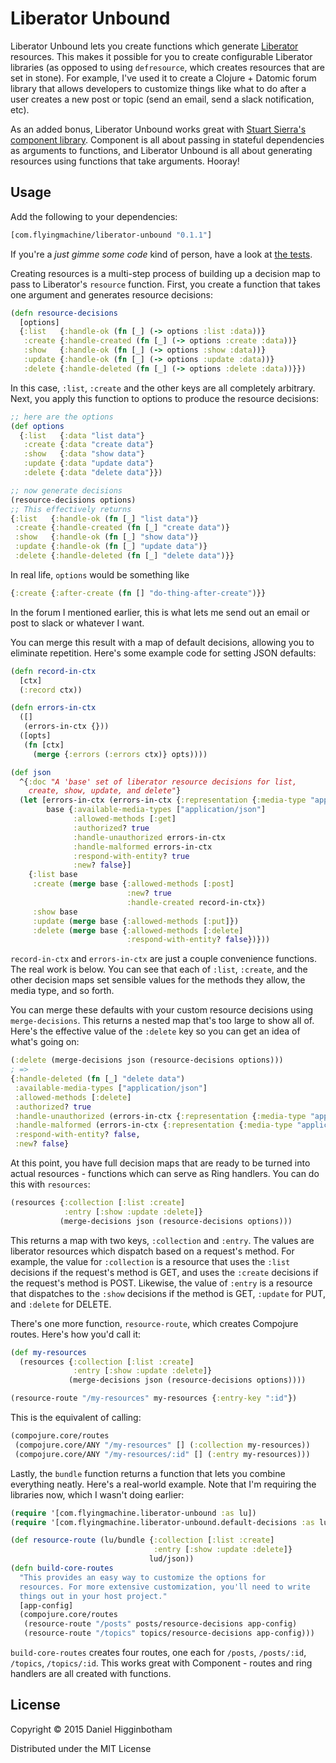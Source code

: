 # Liberator Unbound

Liberator Unbound lets you create functions which generate
[Liberator](http://clojure-liberator.github.io/liberator/)
resources. This makes it possible for you to create configurable
Liberator libraries (as opposed to using `defresource`, which creates
resources that are set in stone). For example, I've used it to create
a Clojure + Datomic forum library that allows developers to customize
things like what to do after a user creates a new post or topic (send
an email, send a slack notification, etc).

As an added bonus, Liberator Unbound works great with
[Stuart Sierra's component library](https://github.com/stuartsierra/component).
Component is all about passing in stateful dependencies as arguments
to functions, and Liberator Unbound is all about generating resources
using functions that take arguments. Hooray!


## Usage

Add the following to your dependencies:

```clojure
[com.flyingmachine/liberator-unbound "0.1.1"]
```

If you're a *just gimme some code* kind of person, have a look at
[the tests](test/com/flyingmachine/liberator_unbound_test.clj).

Creating resources is a multi-step process of building up a decision
map to pass to Liberator's `resource` function. First, you create a
function that takes one argument and generates resource decisions:

```clojure
(defn resource-decisions
  [options]
  {:list   {:handle-ok (fn [_] (-> options :list :data))}
   :create {:handle-created (fn [_] (-> options :create :data))}
   :show   {:handle-ok (fn [_] (-> options :show :data))}
   :update {:handle-ok (fn [_] (-> options :update :data))}
   :delete {:handle-deleted (fn [_] (-> options :delete :data))}})
```

In this case, `:list`, `:create` and the other keys are all completely
arbitrary. Next, you apply this function to options to produce the
resource decisions:

```clojure
;; here are the options
(def options
  {:list   {:data "list data"}
   :create {:data "create data"}
   :show   {:data "show data"}
   :update {:data "update data"}
   :delete {:data "delete data"}})

;; now generate decisions
(resource-decisions options)
;; This effectively returns
{:list   {:handle-ok (fn [_] "list data")}
 :create {:handle-created (fn [_] "create data")}
 :show   {:handle-ok (fn [_] "show data")}
 :update {:handle-ok (fn [_] "update data")}
 :delete {:handle-deleted (fn [_] "delete data")}}
```

In real life, `options` would be something like

```clojure
{:create {:after-create (fn [] "do-thing-after-create")}}
```

In the forum I mentioned earlier, this is what lets me send out an
email or post to slack or whatever I want.

You can merge this result with a map of default decisions, allowing
you to eliminate repetition. Here's some example code for setting JSON
defaults:

```clojure
(defn record-in-ctx
  [ctx]
  (:record ctx))

(defn errors-in-ctx
  ([]
   (errors-in-ctx {}))
  ([opts]
   (fn [ctx]
     (merge {:errors (:errors ctx)} opts))))

(def json
  ^{:doc "A 'base' set of liberator resource decisions for list,
    create, show, update, and delete"}
  (let [errors-in-ctx (errors-in-ctx {:representation {:media-type "application/json"}})
        base {:available-media-types ["application/json"]
              :allowed-methods [:get]
              :authorized? true
              :handle-unauthorized errors-in-ctx
              :handle-malformed errors-in-ctx
              :respond-with-entity? true
              :new? false}]
    {:list base
     :create (merge base {:allowed-methods [:post]
                          :new? true
                          :handle-created record-in-ctx})
     :show base
     :update (merge base {:allowed-methods [:put]})
     :delete (merge base {:allowed-methods [:delete]
                          :respond-with-entity? false})}))
```

`record-in-ctx` and `errors-in-ctx` are just a couple convenience
functions. The real work is below. You can see that each of `:list`,
`:create`, and the other decision maps set sensible values for the
methods they allow, the media type, and so forth.

You can merge these defaults with your custom resource decisions using
`merge-decisions`. This returns a nested map that's too large to show
all of. Here's the effective value of the `:delete` key so you can get
an idea of what's going on:

```clojure
(:delete (merge-decisions json (resource-decisions options)))
; =>
{:handle-deleted (fn [_] "delete data")
 :available-media-types ["application/json"]
 :allowed-methods [:delete]
 :authorized? true
 :handle-unauthorized (errors-in-ctx {:representation {:media-type "application/json"}})
 :handle-malformed (errors-in-ctx {:representation {:media-type "application/json"}})
 :respond-with-entity? false,
 :new? false}
```

At this point, you have full decision maps that are ready to be turned
into actual resources - functions which can serve as Ring
handlers. You can do this with `resources`:

```clojure
(resources {:collection [:list :create]
            :entry [:show :update :delete]}
           (merge-decisions json (resource-decisions options)))
```

This returns a map with two keys, `:collection` and `:entry`. The
values are liberator resources which dispatch based on a request's
method. For example, the value for `:collection` is a resource that
uses the `:list` decisions if the request's method is GET, and uses
the `:create` decisions if the request's method is POST. Likewise, the
value of `:entry` is a resource that dispatches to the `:show`
decisions if the method is GET, `:update` for PUT, and `:delete` for
DELETE.

There's one more function, `resource-route`, which creates Compojure
routes. Here's how you'd call it:

```clojure
(def my-resources
  (resources {:collection [:list :create]
              :entry [:show :update :delete]}
             (merge-decisions json (resource-decisions options))))

(resource-route "/my-resources" my-resources {:entry-key ":id"})
```

This is the equivalent of calling:

```clojure
(compojure.core/routes
 (compojure.core/ANY "/my-resources" [] (:collection my-resources))
 (compojure.core/ANY "/my-resources/:id" [] (:entry my-resources)))
```

Lastly, the `bundle` function returns a function that lets you combine
everything neatly. Here's a real-world example. Note that I'm
requiring the libraries now, which I wasn't doing earlier:

```clojure
(require '[com.flyingmachine.liberator-unbound :as lu])
(require '[com.flyingmachine.liberator-unbound.default-decisions :as lud])

(def resource-route (lu/bundle {:collection [:list :create]
                                :entry [:show :update :delete]}
                               lud/json))
(defn build-core-routes
  "This provides an easy way to customize the options for
  resources. For more extensive customization, you'll need to write
  things out in your host project."
  [app-config]
  (compojure.core/routes
   (resource-route "/posts" posts/resource-decisions app-config)
   (resource-route "/topics" topics/resource-decisions app-config)))
```

`build-core-routes` creates four routes, one each for `/posts`,
`/posts/:id`, `/topics`, `/topics/:id`. This works great with
Component - routes and ring handlers are all created with functions.

## License

Copyright © 2015 Daniel Higginbotham

Distributed under the MIT License
